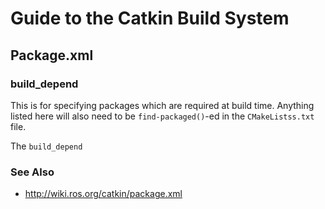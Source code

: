 # Guide to the Catkin Build System

## Package.xml

### build_depend

This is for specifying packages which are required at build time.
Anything listed here will also need to be `find-packaged()`-ed in the `CMakeListss.txt` file.

The `build_depend`


### See Also
- http://wiki.ros.org/catkin/package.xml
